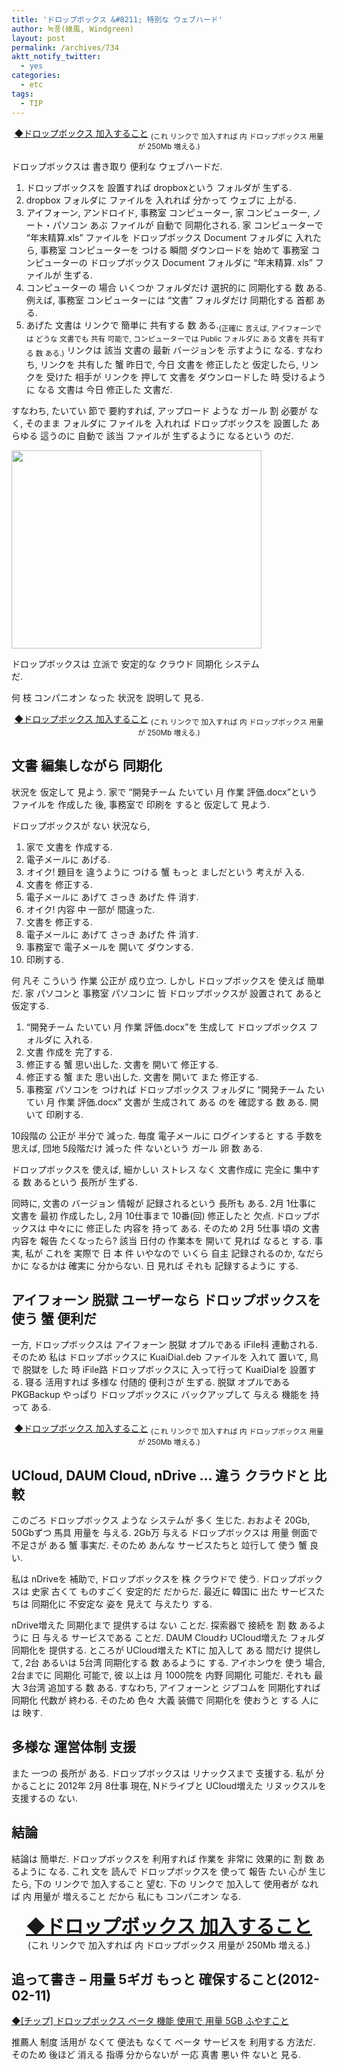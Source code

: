 ```yaml
---
title: 'ドロップボックス &#8211; 特別な ウェブハード'
author: 녹풍(綠風, Windgreen)
layout: post
permalink: /archives/734
aktt_notify_twitter:
  - yes
categories:
  - etc
tags:
  - TIP
---
```

<p style="text-align: center;">
  <a target="_top" href="http://db.tt/UPTI6hw">◆ドロップボックス 加入すること</a> <sub>(これ リンクで 加入すれば 内 ドロップボックス 用量が 250Mb 増える.)</sub>
</p>

ドロップボックスは 書き取り 便利な ウェブハードだ.

1.  ドロップボックスを 設置すれば dropboxという フォルダが 生ずる.
2.  dropbox フォルダに ファイルを 入れれば 分かって ウェブに 上がる.
3.  アイフォーン, アンドロイド, 事務室 コンピューター, 家 コンピューター, ノート・パソコン あぶ ファイルが 自動で 同期化される. 家 コンピューターで &#8220;年末精算.xls&#8221; ファイルを ドロップボックス Document フォルダに 入れたら, 事務室 コンピューターを つける 瞬間 ダウンロードを 始めて 事務室 コンピューターの ドロップボックス Document フォルダに &#8220;年末精算. xls&#8221; ファイルが 生ずる.
4.  コンピューターの 場合 いくつか フォルダだけ 選択的に 同期化する 数 ある. 例えば, 事務室 コンピューターには &#8220;文書&#8221; フォルダだけ 同期化する 首都 ある.
5.  あげた 文書は リンクで 簡単に 共有する 数 ある.<sub>(正確に 言えば, アイフォーンでは どうな 文書でも 共有 可能で, コンピューターでは Public フォルダに ある 文書を 共有する 数 ある.)</sub> リンクは 該当 文書の 最新 バージョンを 示すように なる. すなわち, リンクを 共有した 蟹 昨日で, 今日 文書を 修正したと 仮定したら, リンクを 受けた 相手が リンクを 押して 文書を ダウンロードした 時 受けるように なる 文書は 今日 修正した 文書だ.

すなわち, たいてい 節で 要約すれば, アップロード ような ガール 割 必要が なく, そのまま フォルダに ファイルを 入れれば ドロップボックスを 設置した あらゆる 這うのに 自動で 該当 ファイルが 生ずるように なるという のだ.

<div style="width: 410px" class="wp-caption aligncenter">
  <img src="https://dl.dropbox.com/u/15546257/blog/mytory/dropbox-install-graphic.jpg" alt="" height="317" width="400" /><p class="wp-caption-text">
    ドロップボックスは 立派で 安定的な クラウド 同期化 システムだ.
  </p>
</div>

何 枝 コンパニオン なった 状況を 説明して 見る.

<p style="text-align: center;">
  <a target="_top" href="http://db.tt/UPTI6hw">◆ドロップボックス 加入すること</a> <sub>(これ リンクで 加入すれば 内 ドロップボックス 用量が 250Mb 増える.)</sub>
</p>

## 文書 編集しながら 同期化

状況を 仮定して 見よう. 家で &#8220;開発チーム たいてい 月 作業 評価.docx&#8221;という ファイルを 作成した 後, 事務室で 印刷を すると 仮定して 見よう.

ドロップボックスが ない 状況なら,

1.  家で 文書を 作成する.
2.  電子メールに あげる.
3.  オイク! 題目を 違うように つける 蟹 もっと ましだという 考えが 入る.
4.  文書を 修正する.
5.  電子メールに あげて さっき あげた 件 消す.
6.  オイク! 内容 中 一部が 間違った.
7.  文書を 修正する.
8.  電子メールに あげて さっき あげた 件 消す.
9.  事務室で 電子メールを 開いて ダウンする.
10. 印刷する.

何 凡そ こういう 作業 公正が 成り立つ. しかし ドロップボックスを 使えば 簡単だ. 家 パソコンと 事務室 パソコンに 皆 ドロップボックスが 設置されて あると 仮定する.

1.  &#8220;開発チーム たいてい 月 作業 評価.docx&#8221;を 生成して ドロップボックス フォルダに 入れる.
2.  文書 作成を 完了する.
3.  修正する 蟹 思い出した. 文書を 開いて 修正する.
4.  修正する 蟹 また 思い出した. 文書を 開いて また 修正する.
5.  事務室 パソコンを つければ ドロップボックス フォルダに &#8220;開発チーム たいてい 月 作業 評価.docx&#8221; 文書が 生成されて ある のを 確認する 数 ある. 開いて 印刷する.

10段階の 公正が 半分で 減った. 毎度 電子メールに ログインすると する 手数を 思えば, 団地 5段階だけ 減った 件 ないという ガール 卵 数 ある.

ドロップボックスを 使えば, 細かしい ストレス なく 文書作成に 完全に 集中する 数 あるという 長所が 生ずる.

同時に, 文書の バージョン 情報が 記録されるという 長所も ある. 2月 1仕事に 文書を 最初 作成したし, 2月 10仕事まで 10番(回) 修正したと 欠点. ドロップボックスは 中々にに 修正した 内容を 持って ある. そのため 2月 5仕事 頃の 文書 内容を 報告 たくなったら? 該当 日付の 作業本を 開いて 見れば なると する. 事実, 私が これを 実際で 日 本 件 いやなので いくら 自主 記録されるのか, なだらかに なるかは 確実に 分からない. 日 見れば それも 記録するように する.

## アイフォーン 脱獄 ユーザーなら ドロップボックスを 使う 蟹 便利だ

一方, ドロップボックスは アイフォーン 脱獄 オプルである iFile科 連動される. そのため 私は ドロップボックスに KuaiDial.deb ファイルを 入れて 置いて, 鳥で 脱獄を した 時 iFile路 ドロップボックスに 入って行って KuaiDialを 設置する. 寝る 活用すれば 多様な 付随的 便利さが 生ずる. 脱獄 オプルである PKGBackup やっぱり ドロップボックスに バックアップして 与える 機能を 持って ある.

<p style="text-align: center;">
  <a target="_top" href="http://db.tt/UPTI6hw">◆ドロップボックス 加入すること</a> <sub>(これ リンクで 加入すれば 内 ドロップボックス 用量が 250Mb 増える.)</sub>
</p>

## UCloud, DAUM Cloud, nDrive &#8230; 違う クラウドと 比較

このごろ ドロップボックス ような システムが 多く 生じた. おおよそ 20Gb, 50Gbずつ 馬具 用量を 与える. 2Gb万 与える ドロップボックスは 用量 側面で 不足さが ある 蟹 事実だ. そのため あんな サービスたちと 竝行して 使う 蟹 良い.

私は nDriveを 補助で, ドロップボックスを 株 クラウドで 使う. ドロップボックスは 史家 古くて ものすごく 安定的だ だからだ. 最近に 韓国に 出た サービスたちは 同期化に 不安定な 姿を 見えて 与えたり する.

nDrive増えた 同期化まで 提供するは ない ことだ. 探索器で 接続を 割 数 あるように 日 与える サービスである ことだ. DAUM Cloudわ UCloud増えた フォルダ 同期化を 提供する. ところが UCloud増えた KTに 加入して ある 間だけ 提供して, 2台 あるいは 5台湾 同期化する 数 あるように する. アイホンウを 使う 場合, 2台までに 同期化 可能で, 彼 以上は 月 1000院を 内野 同期化 可能だ. それも 最大 3台湾 追加する 数 ある. すなわち, アイフォーンと ジブコムを 同期化すれば 同期化 代数が 終わる. そのため 色々 大義 装備で 同期化を 使おうと する 人には 映す.

## 多様な 運営体制 支援

また 一つの 長所が ある. ドロップボックスは リナックスまで 支援する. 私が 分かることに 2012年 2月 8仕事 現在, Nドライブと UCloud増えた リヌックスルを 支援するの ない.

## 結論

結論は 簡単だ. ドロップボックスを 利用すれば 作業を 非常に 效果的に 割 数 あるように なる. これ 文を 読んで ドロップボックスを 使って 報告 たい 心が 生じたら, 下の リンクで 加入すること 望む. 下の リンクで 加入して 使用者が なれば 内 用量が 増えること だから 私にも コンパニオン なる.

<p style="text-align: center;">
  <a style="font-size: 30px; font-weight: bold;" target="_top" href="http://db.tt/UPTI6hw">◆ドロップボックス 加入すること<br /> </a>(これ リンクで 加入すれば 内 ドロップボックス 用量が 250Mb 増える.)
</p>

## 追って書き &#8211; 用量 5ギガ もっと 確保すること(2012-02-11)

<a title="Permalink to [チップ] ドロップボックス ベータ 機能 使用で 用量 5GB ふやすこと" target="_top" href="http://mytory.local/archives/2248" rel="bookmark">◆[チップ] ドロップボックス ベータ 機能 使用で 用量 5GB ふやすこと</a>

推薦人 制度 活用が なくて 便法も なくて ベータ サービスを 利用する 方法だ. そのため 後ほど 消える 指導 分からないが 一応 真書 悪い 件 ないと 見る.